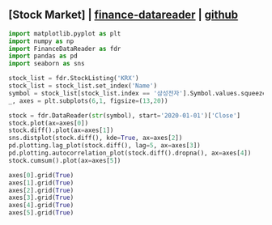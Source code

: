 ## [Stock Market] | [finance-datareader](https://github.com/FinanceData/FinanceDataReader/wiki/Users-Guide) | [github](https://github.com/FinanceData/FinanceDataReader)

```python
import matplotlib.pyplot as plt
import numpy as np
import FinanceDataReader as fdr
import pandas as pd
import seaborn as sns

stock_list = fdr.StockListing('KRX')
stock_list = stock_list.set_index('Name')
symbol = stock_list[stock_list.index == '삼성전자'].Symbol.values.squeeze()
_, axes = plt.subplots(6,1, figsize=(13,20))

stock = fdr.DataReader(str(symbol), start='2020-01-01')['Close']
stock.plot(ax=axes[0])
stock.diff().plot(ax=axes[1])
sns.distplot(stock.diff(), kde=True, ax=axes[2])
pd.plotting.lag_plot(stock.diff(), lag=5, ax=axes[3])
pd.plotting.autocorrelation_plot(stock.diff().dropna(), ax=axes[4])
stock.cumsum().plot(ax=axes[5])

axes[0].grid(True)
axes[1].grid(True)
axes[2].grid(True)
axes[3].grid(True)
axes[4].grid(True)
axes[5].grid(True)
```
